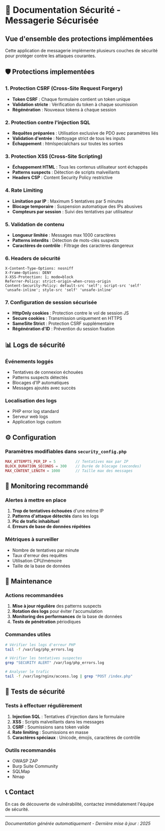 # 🔐 Documentation Sécurité - Messagerie Sécurisée

## Vue d'ensemble des protections implémentées

Cette application de messagerie implémente plusieurs couches de sécurité pour protéger contre les attaques courantes.

## 🛡️ Protections implementées

### 1. Protection CSRF (Cross-Site Request Forgery)
- **Token CSRF** : Chaque formulaire contient un token unique
- **Validation stricte** : Vérification du token à chaque soumission
- **Régénération** : Nouveaux tokens à chaque session

### 2. Protection contre l'injection SQL
- **Requêtes préparées** : Utilisation exclusive de PDO avec paramètres liés
- **Validation d'entrée** : Nettoyage strict de tous les inputs
- **Échappement** : htmlspecialchars sur toutes les sorties

### 3. Protection XSS (Cross-Site Scripting)
- **Échappement HTML** : Tous les contenus utilisateur sont échappés
- **Patterns suspects** : Détection de scripts malveillants
- **Headers CSP** : Content Security Policy restrictive

### 4. Rate Limiting
- **Limitation par IP** : Maximum 5 tentatives par 5 minutes
- **Blocage temporaire** : Suspension automatique des IPs abusives
- **Compteurs par session** : Suivi des tentatives par utilisateur

### 5. Validation de contenu
- **Longueur limitée** : Messages max 1000 caractères
- **Patterns interdits** : Détection de mots-clés suspects
- **Caractères de contrôle** : Filtrage des caractères dangereux

### 6. Headers de sécurité
```
X-Content-Type-Options: nosniff
X-Frame-Options: DENY
X-XSS-Protection: 1; mode=block
Referrer-Policy: strict-origin-when-cross-origin
Content-Security-Policy: default-src 'self'; script-src 'self' 'unsafe-inline'; style-src 'self' 'unsafe-inline'
```

### 7. Configuration de session sécurisée
- **HttpOnly cookies** : Protection contre le vol de session JS
- **Secure cookies** : Transmission uniquement en HTTPS
- **SameSite Strict** : Protection CSRF supplémentaire
- **Régénération d'ID** : Prévention du session fixation

## 📊 Logs de sécurité

### Événements loggés
- Tentatives de connexion échouées
- Patterns suspects détectés
- Blocages d'IP automatiques
- Messages ajoutés avec succès

### Localisation des logs
- PHP error log standard
- Serveur web logs
- Application logs custom

## ⚙️ Configuration

### Paramètres modifiables dans `security_config.php`
```php
MAX_ATTEMPTS_PER_IP = 5         // Tentatives max par IP
BLOCK_DURATION_SECONDS = 300    // Durée de blocage (secondes)
MAX_CONTENT_LENGTH = 1000       // Taille max des messages
```

## 🚨 Monitoring recommandé

### Alertes à mettre en place
1. **Trop de tentatives échouées** d'une même IP
2. **Patterns d'attaque détectés** dans les logs
3. **Pic de trafic inhabituel**
4. **Erreurs de base de données répétées**

### Métriques à surveiller
- Nombre de tentatives par minute
- Taux d'erreur des requêtes
- Utilisation CPU/mémoire
- Taille de la base de données

## 🔧 Maintenance

### Actions recommandées
1. **Mise à jour régulière** des patterns suspects
2. **Rotation des logs** pour éviter l'accumulation
3. **Monitoring des performances** de la base de données
4. **Tests de pénétration** périodiques

### Commandes utiles
```bash
# Vérifier les logs d'erreur PHP
tail -f /var/log/php_errors.log

# Vérifier les tentatives suspectes
grep "SECURITY ALERT" /var/log/php_errors.log

# Analyser le trafic
tail -f /var/log/nginx/access.log | grep "POST /index.php"
```

## 🎯 Tests de sécurité

### Tests à effectuer régulièrement
1. **Injection SQL** : Tentatives d'injection dans le formulaire
2. **XSS** : Scripts malveillants dans les messages
3. **CSRF** : Soumissions sans token valide
4. **Rate limiting** : Soumissions en masse
5. **Caractères spéciaux** : Unicode, émojis, caractères de contrôle

### Outils recommandés
- OWASP ZAP
- Burp Suite Community
- SQLMap
- Nmap

## 📞 Contact

En cas de découverte de vulnérabilité, contactez immédiatement l'équipe de sécurité.

---
*Documentation générée automatiquement - Dernière mise à jour : 2025*
